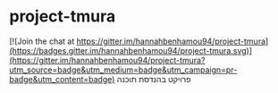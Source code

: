 # project-tmura

[![Join the chat at https://gitter.im/hannahbenhamou94/project-tmura](https://badges.gitter.im/hannahbenhamou94/project-tmura.svg)](https://gitter.im/hannahbenhamou94/project-tmura?utm_source=badge&utm_medium=badge&utm_campaign=pr-badge&utm_content=badge)
פרויקט בהנדסת תוכנה
